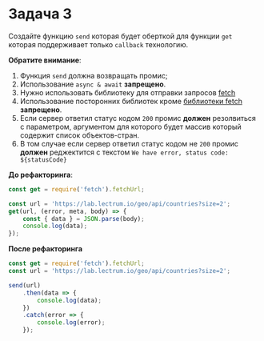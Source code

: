 # Задача 3

Создайте функцию `send` которая будет оберткой для функции `get` которая поддерживает только `callback` технологию.

**Обратите внимание**:

1. Функция `send` должна возвращать промис;
2. Использование `async & await` **запрещено**.
3. Нужно использовать библиотеку для отправки запросов [fetch](https://github.com/andris9/fetch)
4. Использование посторонних библиотек кроме [библиотеки fetch](https://github.com/andris9/fetch) **запрещено**.
5. Если сервер ответил статус кодом `200` промис **должен** резолвиться с параметром, аргументом для которого будет массив который содержит список объектов-стран.
6. В том случае если сервер ответил статус кодом не `200` промис **должен** реджектится с текстом `We have error, status code: ${statusCode}`

**До рефакторинга**:

```javascript
const get = require('fetch').fetchUrl;

const url = 'https://lab.lectrum.io/geo/api/countries?size=2';
get(url, (error, meta, body) => {
	const { data } = JSON.parse(body);
	console.log(data);
});
```

**После рефакторинга**

```javascript
const get = require('fetch').fetchUrl;
const url = 'https://lab.lectrum.io/geo/api/countries?size=2';

send(url)
    .then(data => {
        console.log(data);
    })
    .catch(error => {
        console.log(error);
    });
```
